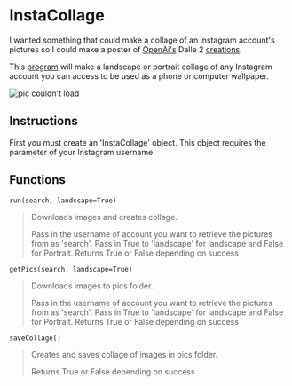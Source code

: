 # InstaCollage

I wanted something that could make a collage of an instagram account's pictures so I could make a poster of [OpenAi's](https://openai.com/dall-e-2/) Dalle 2 [creations](https://www.instagram.com/openaidalle/).

This [program](main.py) will make a landscape or portrait collage of any Instagram account you can access to be used as a phone or computer wallpaper.

![pic couldn't load](examples/pcCollage.jpg)

## Instructions

First you must create an 'InstaCollage' object. This object requires the parameter of your Instagram username.

## Functions

`run(search, landscape=True)`

> Downloads images and creates collage.
>
> Pass in the username of account you want to retrieve the pictures from as 'search'.
> Pass in True to 'landscape' for landscape and False for Portrait.
> Returns True or False depending on success

`getPics(search, landscape=True)`

> Downloads images to pics folder.
>
> Pass in the username of account you want to retrieve the pictures from as 'search'.
> Pass in True to 'landscape' for landscape and False for Portrait.
> Returns True or False depending on success

`saveCollage()`

> Creates and saves collage of images in pics folder.
>
> Returns True or False depending on success
